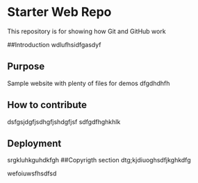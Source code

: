 # Starter Web Repo

This repository is for showing how Git and GitHub work


##Introduction
wdlufhsidfgasdyf

## Purpose

Sample website with plenty of files for demos
dfgdhdhfh

## How to contribute
dsfgsjdgfjsdhgfjshdgfjsf
sdfgdfhghkhlk

## Deployment
srgkluhkguhdkfgh
##Copyrigth section
dtg;kjdiuoghsdfjkghkdfg

wefoiuwsfhsdfsd
